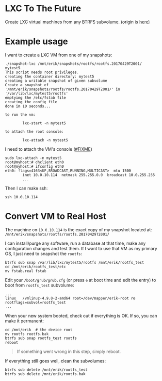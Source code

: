 # LXC To The Future 

Create LXC virtual machines from any BTRFS subvolume. (origin is [here](https://unix.stackexchange.com/questions/362527/how-to-boot-a-virtual-machine-from-a-regular-folder))

# Example usage

I want to create a LXC VM from one of my snapshots: 

```
./snapshot-lxc /mnt/erik/snapshots/rootfs/rootfs.20170429T2001/ mytest5
This script needs root privileges.
creating the container directory: mytest5
creating a writable snapshot of given subvolume
Create a snapshot of '/mnt/erik/snapshots/rootfs/rootfs.20170429T2001/' in '/var/lib/lxc/mytest5/rootfs'
emptying the /etc/fstab file
creating the config file
done in 10 seconds...

to run the vm:

        lxc-start -n mytest5

to attach the root console:

        lxc-attach -n mytest5
```

I need to attach the VM's console ([#FIXME](https://github.com/aktos-io/lxc-to-the-future/issues/2))

```
sudo lxc-attach -n mytest5
root@myhost:# dhclient eth0
root@myhost:# ifconfig eth0
eth0: flags=4163<UP,BROADCAST,RUNNING,MULTICAST>  mtu 1500
        inet 10.0.10.114  netmask 255.255.0.0  broadcast 10.0.255.255
        ...

```

Then I can make ssh: 

```
ssh 10.0.10.114
```

# Convert VM to Real Host

The machine on `10.0.10.114` is the exact copy of my snapshot located at: `/mnt/erik/snapshots/rootfs/rootfs.20170429T2001/`

I can install/purge any software, run a database at that time, make any configuration changes and test them. If I want to use that VM as my primary OS, I just need to snapshot the `rootfs`: 

    btrfs sub snap /var/lib/lxc/mytest5/rootfs /mnt/erik/rootfs_test
    cd /mnt/erik/rootfs_test/etc
    mv fstab.real fstab

Edit your `/boot/grub/grub.cfg` (or press `e` at boot time and edit the entry) to boot from `rootfs_test` subvolume: 

    ...
    linux	/vmlinuz-4.9.0-2-amd64 root=/dev/mapper/erik-root ro  rootflags=subvol=rootfs_test
    ...
    
When your new system booted, check out if everything is OK. If so, you can make it permanent: 

    cd /mnt/erik  # the device root 
    mv rootfs rootfs.bak 
    btrfs sub snap rootfs_test rootfs 
    reboot 
    
    
> If something went wrong in this step, simply reboot. 

If everything still goes well, clean the subvolumes: 

    btrfs sub delete /mnt/erik/rootfs_test 
    btrfs sub delete /mnt/erik/rootfs.bak 
    
    
    
